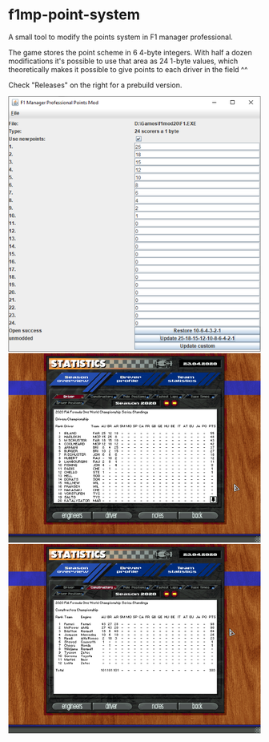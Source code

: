 # f1mp-point-system

A small tool to modify the points system in F1 manager professional.

The game stores the point scheme in 6 4-byte integers. With half a dozen modifications it's possible to use that area as 24 1-byte values, which theoretically makes it possible to give points to each driver in the field ^^

Check "Releases" on the right for a prebuild version.

![screenshot](screenshot.png)
![screenshot](f1_038.png)
![screenshot](f1_039.png)
